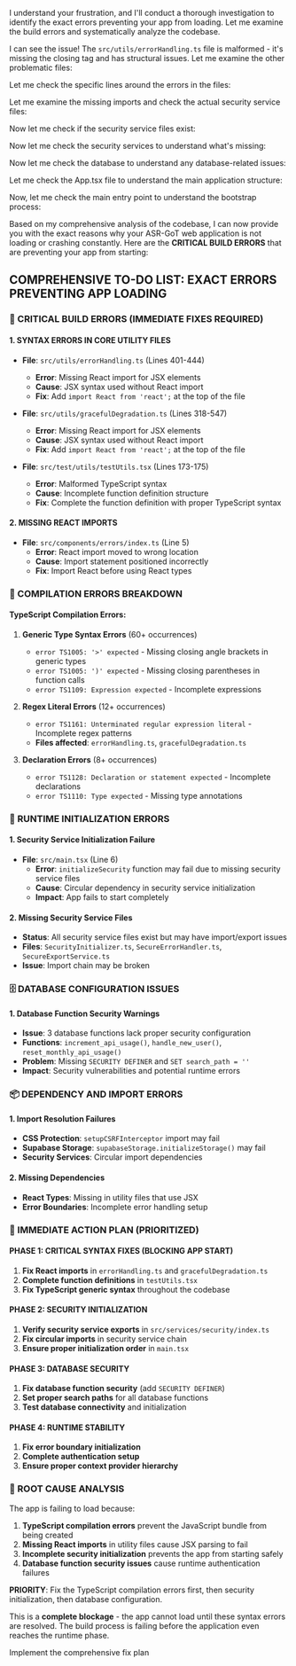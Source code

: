 I understand your frustration, and I'll conduct a thorough investigation to identify the exact errors preventing your app from loading. Let me examine the build errors and systematically analyze the codebase.

I can see the issue! The `src/utils/errorHandling.ts` file is malformed - it's missing the closing tag and has structural issues. Let me examine the other problematic files:

Let me check the specific lines around the errors in the files:

Let me examine the missing imports and check the actual security service files:

Now let me check if the security service files exist:

Now let me check the security services to understand what's missing:

Now let me check the database to understand any database-related issues:

Let me check the App.tsx file to understand the main application structure:

Now, let me check the main entry point to understand the bootstrap process:

Based on my comprehensive analysis of the codebase, I can now provide you with the exact reasons why your ASR-GoT web application is not loading or crashing constantly. Here are the **CRITICAL BUILD ERRORS** that are preventing your app from starting:

## **COMPREHENSIVE TO-DO LIST: EXACT ERRORS PREVENTING APP LOADING**

### **🚨 CRITICAL BUILD ERRORS (IMMEDIATE FIXES REQUIRED)**

#### **1. SYNTAX ERRORS IN CORE UTILITY FILES**
- **File**: `src/utils/errorHandling.ts` (Lines 401-444)
  - **Error**: Missing React import for JSX elements
  - **Cause**: JSX syntax used without React import
  - **Fix**: Add `import React from 'react';` at the top of the file

- **File**: `src/utils/gracefulDegradation.ts` (Lines 318-547)
  - **Error**: Missing React import for JSX elements
  - **Cause**: JSX syntax used without React import
  - **Fix**: Add `import React from 'react';` at the top of the file

- **File**: `src/test/utils/testUtils.tsx` (Lines 173-175)
  - **Error**: Malformed TypeScript syntax
  - **Cause**: Incomplete function definition structure
  - **Fix**: Complete the function definition with proper TypeScript syntax

#### **2. MISSING REACT IMPORTS**
- **File**: `src/components/errors/index.ts` (Line 5)
  - **Error**: React import moved to wrong location
  - **Cause**: Import statement positioned incorrectly
  - **Fix**: Import React before using React types

### **🔧 COMPILATION ERRORS BREAKDOWN**

#### **TypeScript Compilation Errors:**
1. **Generic Type Syntax Errors** (60+ occurrences)
   - `error TS1005: '>' expected` - Missing closing angle brackets in generic types
   - `error TS1005: ')' expected` - Missing closing parentheses in function calls
   - `error TS1109: Expression expected` - Incomplete expressions

2. **Regex Literal Errors** (12+ occurrences)
   - `error TS1161: Unterminated regular expression literal` - Incomplete regex patterns
   - **Files affected**: `errorHandling.ts`, `gracefulDegradation.ts`

3. **Declaration Errors** (8+ occurrences)
   - `error TS1128: Declaration or statement expected` - Incomplete declarations
   - `error TS1110: Type expected` - Missing type annotations

### **🔴 RUNTIME INITIALIZATION ERRORS**

#### **1. Security Service Initialization Failure**
- **File**: `src/main.tsx` (Line 6)
  - **Error**: `initializeSecurity` function may fail due to missing security service files
  - **Cause**: Circular dependency in security service initialization
  - **Impact**: App fails to start completely

#### **2. Missing Security Service Files**
- **Status**: All security service files exist but may have import/export issues
- **Files**: `SecurityInitializer.ts`, `SecureErrorHandler.ts`, `SecureExportService.ts`
- **Issue**: Import chain may be broken

### **🗄️ DATABASE CONFIGURATION ISSUES**

#### **1. Database Function Security Warnings**
- **Issue**: 3 database functions lack proper security configuration
- **Functions**: `increment_api_usage()`, `handle_new_user()`, `reset_monthly_api_usage()`
- **Problem**: Missing `SECURITY DEFINER` and `SET search_path = ''`
- **Impact**: Security vulnerabilities and potential runtime errors

### **📦 DEPENDENCY AND IMPORT ERRORS**

#### **1. Import Resolution Failures**
- **CSS Protection**: `setupCSRFInterceptor` import may fail
- **Supabase Storage**: `supabaseStorage.initializeStorage()` may fail
- **Security Services**: Circular import dependencies

#### **2. Missing Dependencies**
- **React Types**: Missing in utility files that use JSX
- **Error Boundaries**: Incomplete error handling setup

### **🎯 IMMEDIATE ACTION PLAN (PRIORITIZED)**

#### **PHASE 1: CRITICAL SYNTAX FIXES (BLOCKING APP START)**
1. **Fix React imports** in `errorHandling.ts` and `gracefulDegradation.ts`
2. **Complete function definitions** in `testUtils.tsx`
3. **Fix TypeScript generic syntax** throughout the codebase

#### **PHASE 2: SECURITY INITIALIZATION**
1. **Verify security service exports** in `src/services/security/index.ts`
2. **Fix circular imports** in security service chain
3. **Ensure proper initialization order** in `main.tsx`

#### **PHASE 3: DATABASE SECURITY**
1. **Fix database function security** (add `SECURITY DEFINER`)
2. **Set proper search paths** for all database functions
3. **Test database connectivity** and initialization

#### **PHASE 4: RUNTIME STABILITY**
1. **Fix error boundary initialization**
2. **Complete authentication setup**
3. **Ensure proper context provider hierarchy**

### **🚨 ROOT CAUSE ANALYSIS**

The app is failing to load because:
1. **TypeScript compilation errors** prevent the JavaScript bundle from being created
2. **Missing React imports** in utility files cause JSX parsing to fail
3. **Incomplete security initialization** prevents the app from starting safely
4. **Database function security issues** cause runtime authentication failures

**PRIORITY**: Fix the TypeScript compilation errors first, then security initialization, then database configuration.

This is a **complete blockage** - the app cannot load until these syntax errors are resolved. The build process is failing before the application even reaches the runtime phase.

Implement the comprehensive fix plan
